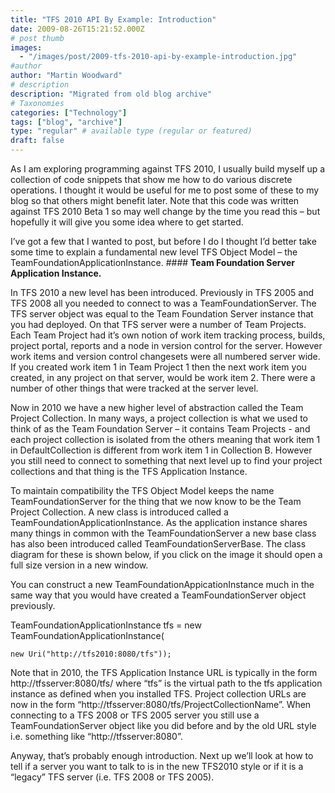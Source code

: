 ```yaml
---
title: "TFS 2010 API By Example: Introduction"
date: 2009-08-26T15:21:52.000Z
# post thumb
images:
  - "/images/post/2009-tfs-2010-api-by-example-introduction.jpg"
#author
author: "Martin Woodward"
# description
description: "Migrated from old blog archive"
# Taxonomies
categories: ["Technology"]
tags: ["blog", "archive"]
type: "regular" # available type (regular or featured)
draft: false
---
```


As I am exploring programming against TFS 2010, I usually build myself up a collection of code snippets that show me how to do various discrete operations. I thought it would be useful for me to post some of these to my blog so that others might benefit later.  Note that this code was written against TFS 2010 Beta 1 so may well change by the time you read this – but hopefully it will give you some idea where to get started.  

I’ve got a few that I wanted to post, but before I do I thought I’d better take some time to explain a fundamental new level TFS Object Model – the TeamFoundationApplicationInstance.  #### **Team Foundation Server Application Instance.**  

 In TFS 2010 a new level has been introduced.  Previously in TFS 2005 and TFS 2008 all you needed to connect to was a TeamFoundationServer.  The TFS server object was equal to the Team Foundation Server instance that you had deployed.  On that TFS server were a number of Team Projects.  Each Team Project had it’s own notion of work item tracking process, builds, project portal, reports and a node in version control for the server.  However work items and version control changesets were all numbered server wide. If you created work item 1 in Team Project 1 then the next work item you created, in any project on that server, would be work item 2.  There were a number of other things that were tracked at the server level.  

Now in 2010 we have a new higher level of abstraction called the Team Project Collection.  In many ways, a project collection is what we used to think of as the Team Foundation Server – it contains Team Projects - and each project collection is isolated from the others meaning that work item 1 in DefaultCollection is different from work item 1 in Collection B.  However you still need to connect to something that next level up to find your project collections and that thing is the TFS Application Instance.  

To maintain compatibility the TFS Object Model keeps the name TeamFoundationServer for the thing that we now know to be the Team Project Collection.  A new class is introduced called a TeamFoundationApplicationInstance.  As the application instance shares many things in common with the TeamFoundationServer a new base class has also been introduced called TeamFoundationServerBase.  The class diagram for these is shown below, if you click on the image it should open a full size version in a new window.  

[](http://www.woodwardweb.com/WindowsLiveWriter/TFS2010APIByExampleQueryingProjectCollec_C79A/appinstance_2.gif)   

You can construct a new TeamFoundationAppicationInstance much in the same way that you would have created a TeamFoundationServer object previously.       

TeamFoundationApplicationInstance tfs = new TeamFoundationApplicationInstance(       

    new Uri("http://tfs2010:8080/tfs"));       

Note that in 2010, the TFS Application Instance URL is typically in the form http://tfsserver:8080/tfs/ where “tfs” is the virtual path to the tfs application instance as defined when you installed TFS.  Project collection URLs are now in the form “http://tfsserver:8080/tfs/ProjectCollectionName”.  When connecting to a TFS 2008 or TFS 2005 server you still use a TeamFoundationServer object like you did before and by the old URL style i.e. something like “http://tfsserver:8080”.  

Anyway, that’s probably enough introduction.  Next up we’ll look at how to tell if a server you want to talk to is in the new TFS2010 style or if it is a “legacy” TFS server (i.e. TFS 2008 or TFS 2005).